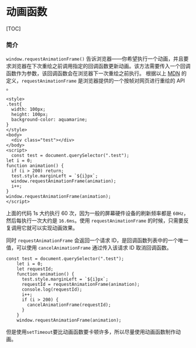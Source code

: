 # 动画函数



[TOC]

### 简介

`window.requestAnimationFrame()` 告诉浏览器——你希望执行一个动画，并且要求浏览器在下次重绘之前调用指定的回调函数更新动画。该方法需要传入一个回调函数作为参数，该回调函数会在浏览器下一次重绘之前执行。 根据以上 [MDN](https://link.juejin.cn?target=https%3A%2F%2Fdeveloper.mozilla.org%2Fzh-CN%2Fdocs%2FWeb%2FAPI%2Fwindow%2FrequestAnimationFrame) 的定义，`requestAnimationFrame` 是浏览器提供的一个按帧对网页进行重绘的 API 。

```
<style>
.test{
  width: 100px;
  height: 100px;
  background-color: aquamarine;
} 
</style>
<body>
  <div class="test"></div>
</body>
<script>
  const test = document.querySelector(".test");
let i = 0;
function animation() {
  if (i > 200) return;
  test.style.marginLeft = `${i}px`;
  window.requestAnimationFrame(animation);
  i++;
}
window.requestAnimationFrame(animation);
</script>
```

上面的代码 1s 大约执行 60 次，因为一般的屏幕硬件设备的刷新频率都是 `60Hz`，然后每执行一次大约是 `16.6ms`。使用 `requestAnimationFrame` 的时候，只需要反复调用它就可以实现动画效果。

同时 `requestAnimationFrame` 会返回一个请求 ID，是回调函数列表中的一个唯一值，可以使用 `cancelAnimationFrame` 通过传入该请求 ID 取消回调函数。

```
const test = document.querySelector(".test");
    let i = 0;
    let requestId;
    function animation() {
      test.style.marginLeft = `${i}px`;
      requestId = requestAnimationFrame(animation);
      console.log(requestId);
      i++;
      if (i > 200) {
        cancelAnimationFrame(requestId);
      }
    }
    window.requestAnimationFrame(animation);
```

但是使用`setTimeout`要比动画函数要卡顿许多，所以尽量使用动画函数制作动画。

